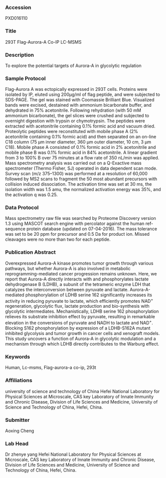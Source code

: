 ### Accession
PXD016110

### Title
293T Flag-Aurora-A Co-IP LC-MSMS

### Description
To explore the potential targets of Aurora-A in glycolytic regulation

### Sample Protocol
Flag-Aurora A was ectopically expressed in 293T cells. Proteins were isolated by IP, eluted using 200μg/ml of flag peptide, and were subjected to SDS-PAGE. The gel was stained with Coomassie Brilliant Blue. Visualized bands were excised, destained with ammonium bicarbonate buffer, and dehydrated in 75% acetonitrile. Following rehydration (with 50 mM ammonium bicarbonate), the gel slices were crushed and subjected to overnight digestion with trypsin or chymotrypsin. The peptides were extracted with acetonitrile containing 0.1% formic acid and vacuum dried. Proteolytic peptides were reconstituted with mobile phase A (2% acetonitrile containing 0.1% formic acid) and then separated on an on-line C18 column (75 μm inner diameter, 360 μm outer diameter, 10 cm, 3 μm C18). Mobile phase A consisted of 0.1% formic acid in 2% acetonitrile and mobile phase B was 0.1% formic acid in 84% acetonitrile. A linear gradient from 3 to 100% B over 75 minutes at a flow rate of 350 nL/min was applied. Mass spectrometry analysis was carried out on a Q-Exactive mass spectrometer (Thermo Fisher, SJ) operated in data dependent scan mode. Survey scan (m/z 375–1300) was performed at a resolution of 60,000 followed by MS2 scans to fragment the 50 most abundant precursors with collision induced dissociation. The activation time was set at 30 ms, the isolation width was 1.5 amu, the normalized activation energy was 35%, and the activation q was 0.25.

### Data Protocol
Mass spectrometry raw file was searched by Proteome Discovery version 1.3 using MASCOT search engine with percolator against the human ref-sequence protein database (updated on 07-04-2016). The mass tolerance was set to be 20 ppm for precursor and 0.5 Da for product ion. Missed cleavages were no more than two for each peptide.

### Publication Abstract
Overexpressed Aurora-A kinase promotes tumor growth through various pathways, but whether Aurora-A is also involved in metabolic reprogramming-mediated cancer progression remains unknown. Here, we report that Aurora-A directly interacts with and phosphorylates lactate dehydrogenase B (LDHB), a subunit of the tetrameric enzyme LDH that catalyzes the interconversion between pyruvate and lactate. Aurora-A-mediated phosphorylation of LDHB serine&#xa0;162 significantly increases its activity in reducing pyruvate to lactate, which efficiently promotes NAD<sup>+</sup> regeneration, glycolytic flux, lactate production and bio-synthesis with glycolytic intermediates. Mechanistically, LDHB serine 162 phosphorylation relieves its substrate inhibition effect by pyruvate, resulting in remarkable elevation in the conversions of pyruvate and NADH to lactate and NAD<sup>+</sup>. Blocking S162 phosphorylation by expression of a LDHB-S162A mutant inhibited glycolysis and tumor growth in cancer cells and xenograft models. This study uncovers a function of Aurora-A in glycolytic modulation and a mechanism through which LDHB directly contributes to the Warburg effect.

### Keywords
Human, Lc-msms, Flag-aurora-a co-ip, 293t

### Affiliations
university of science and technology of China
Hefei National Laboratory for Physical Sciences at Microscale, CAS key Laboratory of Innate Immunity and Chronic Disease, Division of Life Sciences and Medicine, University of Science and Technology of China, Hefei, China.

### Submitter
Aoxing Cheng

### Lab Head
Dr zhenye yang
Hefei National Laboratory for Physical Sciences at Microscale, CAS key Laboratory of Innate Immunity and Chronic Disease, Division of Life Sciences and Medicine, University of Science and Technology of China, Hefei, China.


